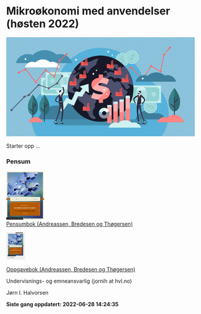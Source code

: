 
<!-- README.md is generated from README.Rmd. Please edit that file -->

# Mikroøkonomi med anvendelser (høsten 2022)

![](man/figures/abc.jpg)

Starter opp …

### Pensum

<img src="man/figures/pensum.jpg" style="width:20.0%" /> <br> [Pensumbok
(Andreassen, Bredesen og
Thøgersen)](https://www.cappelendammundervisning.no/_innforing-i-mikrookonomi-9788202640521)
<br>

<img src="man/figures/oppgaver.jpg" style="width:10.0%" />

[Oppgavebok (Andreassen, Bredesen og
Thøgersen)](https://www.cappelendammundervisning.no/_innforing-i-mikrookonomi-ovingsoppgaver-med-losningsforslag-9788202656485)
<br>

Undervisnings- og emneansvarlig (jornih at hvl.no)

Jørn I. Halvorsen

**Siste gang oppdatert: 2022-06-28 14:24:35**
